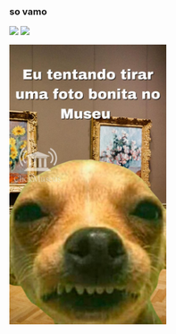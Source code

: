 ### so vamo
 <img src="https://cdn.jsdelivr.net/gh/devicons/devicon/icons/css3/css3-original-wordmark.svg" height="100"/> <img src="https://cdn.jsdelivr.net/gh/devicons/devicon/icons/html5/html5-original-wordmark.svg" height="100"/> 

<img src = "c6c14e05a4225d366c4ed2def3eaa2fc.jpg" height="500" />
